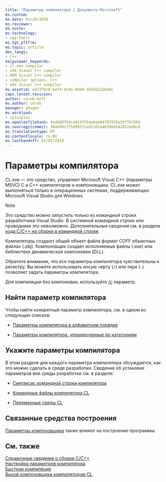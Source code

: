```yaml
---
title: "Параметры компилятора | Документы Microsoft"
ms.custom: 
ms.date: 01/29/2018
ms.reviewer: 
ms.suite: 
ms.technology:
- cpp-tools
ms.tgt_pltfrm: 
ms.topic: article
dev_langs:
- C++
helpviewer_keywords:
- cl.exe compiler
- x86 Visual C++ compiler
- ARM Visual C++ compiler
- compiler options, C++
- x64 Visual C++ compiler
ms.assetid: ed3376c8-bef4-4c9a-80e9-3b5da232644c
caps.latest.revision: 
author: corob-msft
ms.author: corob
manager: ghogen
ms.workload:
- cplusplus
ms.openlocfilehash: 4addd9f5dce819f554e6ab04707929a32f7b7d9d
ms.sourcegitcommit: 30ab99c775d99371ed22d1a46598e542012ed8c6
ms.translationtype: MT
ms.contentlocale: ru-RU
ms.lasthandoff: 02/03/2018
---
```

# <a name="compiler-options"></a>Параметры компилятора

CL.exe — это средство, управляет Microsoft Visual C++ (параметры MSVC) C и C++ компиляторов и компоновщика. CL.exe может выполняться только в операционных системах, поддерживающих Microsoft Visual Studio для Windows.

> [!NOTE]  
> Это средство можно запустить только из командной строки разработчика Visual Studio. В системной командной строке или проводнике это невозможно. Дополнительные сведения см. в разделе [кода C/C++ на сборки в командной строке](../building-on-the-command-line.md).

Компиляторы создают общий объект файла формат COFF объектных файлах (.obj). Компоновщик создает исполняемые файлы (.exe) или библиотеки динамической компоновки (DLL).

Обратите внимание, что все параметры компилятора чувствительны к регистру. Вы можете использовать косую черту (`/`) или тире (`-`) позволяет задать параметры компилятора.

Для компиляции без компоновки, используйте [/c](../../build/reference/c-compile-without-linking.md) параметр.

## <a name="find-a-compiler-option"></a>Найти параметр компилятора

Чтобы найти конкретный параметр компилятора, см. в одном из следующих списков:

- [Параметры компилятора в алфавитном порядке](../../build/reference/compiler-options-listed-alphabetically.md)

- [Параметры компилятора, упорядоченные по категориям](../../build/reference/compiler-options-listed-by-category.md)

## <a name="specify-compiler-options"></a>Укажите параметры компилятора

В этом разделе для каждого параметра компилятора обсуждается, как это можно сделать в среде разработки. Сведения об установке параметров вне среды разработки см. в разделе:

- [Синтаксис командной строки компилятора](../../build/reference/compiler-command-line-syntax.md)

- [Командные файлы компилятора CL](../../build/reference/cl-command-files.md)

- [Переменные среды CL](../../build/reference/cl-environment-variables.md)

## <a name="related-build-tools"></a>Связанные средства построения

[Параметры компоновщика](../../build/reference/linker-options.md) также влияют на построение программы.

## <a name="see-also"></a>См. также

[Справочные сведения о сборке C/C++](../../build/reference/c-cpp-building-reference.md)  
[Настройка параметров компилятора](../../build/reference/setting-compiler-options.md)  
[Быстрая компиляция](../../build/reference/fast-compilation.md)  
[Вызов компоновщика компилятором CL](../../build/reference/cl-invokes-the-linker.md)  
